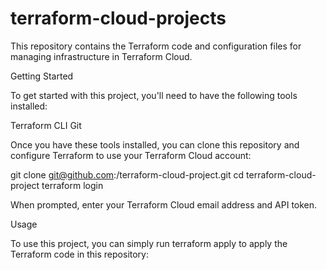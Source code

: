 # terraform-cloud-projects
This repository contains the Terraform code and configuration files for managing infrastructure in Terraform Cloud.

Getting Started

To get started with this project, you'll need to have the following tools installed:

Terraform CLI
Git


Once you have these tools installed, you can clone this repository and configure Terraform to use your Terraform Cloud account:


git clone git@github.com:<your-username>/terraform-cloud-project.git
cd terraform-cloud-project
terraform login


When prompted, enter your Terraform Cloud email address and API token.


Usage

To use this project, you can simply run terraform apply to apply the Terraform code in this repository:
